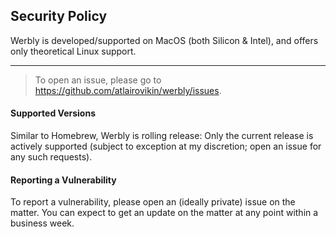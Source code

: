 ## Security Policy

Werbly is developed/supported on MacOS (both Silicon & Intel), and offers only theoretical Linux support.

---

> To open an issue, please go to <https://github.com/atlairovikin/werbly/issues>.

#### Supported Versions

Similar to Homebrew, Werbly is rolling release: Only the current release is actively supported (subject to exception at my discretion; open an issue for any such requests).

#### Reporting a Vulnerability

To report a vulnerability, please open an (ideally private) issue on the matter.
You can expect to get an update on the matter at any point within a business week.

